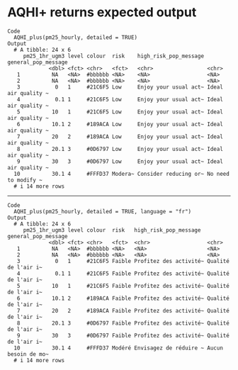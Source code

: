 # AQHI+ returns expected output

    Code
      AQHI_plus(pm25_hourly, detailed = TRUE)
    Output
      # A tibble: 24 x 6
         pm25_1hr_ugm3 level colour  risk    high_risk_pop_message general_pop_message
                 <dbl> <fct> <chr>   <fct>   <chr>                 <chr>              
       1          NA   <NA>  #bbbbbb <NA>    <NA>                  <NA>               
       2          NA   <NA>  #bbbbbb <NA>    <NA>                  <NA>               
       3           0   1     #21C6F5 Low     Enjoy your usual act~ Ideal air quality ~
       4           0.1 1     #21C6F5 Low     Enjoy your usual act~ Ideal air quality ~
       5          10   1     #21C6F5 Low     Enjoy your usual act~ Ideal air quality ~
       6          10.1 2     #189ACA Low     Enjoy your usual act~ Ideal air quality ~
       7          20   2     #189ACA Low     Enjoy your usual act~ Ideal air quality ~
       8          20.1 3     #0D6797 Low     Enjoy your usual act~ Ideal air quality ~
       9          30   3     #0D6797 Low     Enjoy your usual act~ Ideal air quality ~
      10          30.1 4     #FFFD37 Modera~ Consider reducing or~ No need to modify ~
      # i 14 more rows

---

    Code
      AQHI_plus(pm25_hourly, detailed = TRUE, language = "fr")
    Output
      # A tibble: 24 x 6
         pm25_1hr_ugm3 level colour  risk   high_risk_pop_message  general_pop_message
                 <dbl> <fct> <chr>   <fct>  <chr>                  <chr>              
       1          NA   <NA>  #bbbbbb <NA>   <NA>                   <NA>               
       2          NA   <NA>  #bbbbbb <NA>   <NA>                   <NA>               
       3           0   1     #21C6F5 Faible Profitez des activité~ Qualité de l'air i~
       4           0.1 1     #21C6F5 Faible Profitez des activité~ Qualité de l'air i~
       5          10   1     #21C6F5 Faible Profitez des activité~ Qualité de l'air i~
       6          10.1 2     #189ACA Faible Profitez des activité~ Qualité de l'air i~
       7          20   2     #189ACA Faible Profitez des activité~ Qualité de l'air i~
       8          20.1 3     #0D6797 Faible Profitez des activité~ Qualité de l'air i~
       9          30   3     #0D6797 Faible Profitez des activité~ Qualité de l'air i~
      10          30.1 4     #FFFD37 Modéré Envisagez de réduire ~ Aucun besoin de mo~
      # i 14 more rows

